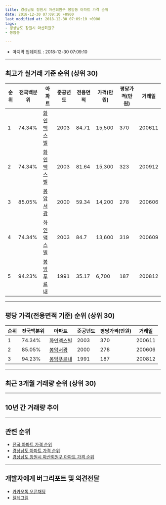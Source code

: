 ```yaml
---
title: 경상남도 창원시 마산회원구 봉암동 아파트 가격 순위
date: 2018-12-30 07:09:10 +0900
last_modified_at: 2018-12-30 07:09:10 +0900
tags:
- 경상남도 창원시 마산회원구
- 봉암동

---
```


* 마지막 업데이트 : 2018-12-30 07:09:10

---

## 최고가 실거래 기준 순위 (상위 30)


|순위|전국백분위|아파트|준공년도|전용면적|가격(만원)|평당가격(만원)|거래일|
|---|---|---|---|---|---|---|---|
|1|74.34%|[화인맥스빌](https://search.naver.com/search.naver?query=%EA%B2%BD%EC%83%81%EB%82%A8%EB%8F%84+%EC%B0%BD%EC%9B%90%EC%8B%9C+%EB%A7%88%EC%82%B0%ED%9A%8C%EC%9B%90%EA%B5%AC+%EB%B4%89%EC%95%94%EB%8F%99+%ED%99%94%EC%9D%B8%EB%A7%A5%EC%8A%A4%EB%B9%8C)|2003|84.71|15,500|370|200611|
|2|74.34%|[화인맥스빌](https://search.naver.com/search.naver?query=%EA%B2%BD%EC%83%81%EB%82%A8%EB%8F%84+%EC%B0%BD%EC%9B%90%EC%8B%9C+%EB%A7%88%EC%82%B0%ED%9A%8C%EC%9B%90%EA%B5%AC+%EB%B4%89%EC%95%94%EB%8F%99+%ED%99%94%EC%9D%B8%EB%A7%A5%EC%8A%A4%EB%B9%8C)|2003|81.64|15,300|323|200912|
|3|85.05%|[봉암서광](https://search.naver.com/search.naver?query=%EA%B2%BD%EC%83%81%EB%82%A8%EB%8F%84+%EC%B0%BD%EC%9B%90%EC%8B%9C+%EB%A7%88%EC%82%B0%ED%9A%8C%EC%9B%90%EA%B5%AC+%EB%B4%89%EC%95%94%EB%8F%99+%EB%B4%89%EC%95%94%EC%84%9C%EA%B4%91)|2000|59.34|14,200|278|200606|
|4|74.34%|[화인맥스빌](https://search.naver.com/search.naver?query=%EA%B2%BD%EC%83%81%EB%82%A8%EB%8F%84+%EC%B0%BD%EC%9B%90%EC%8B%9C+%EB%A7%88%EC%82%B0%ED%9A%8C%EC%9B%90%EA%B5%AC+%EB%B4%89%EC%95%94%EB%8F%99+%ED%99%94%EC%9D%B8%EB%A7%A5%EC%8A%A4%EB%B9%8C)|2003|84.7|13,600|319|200609|
|5|94.23%|[봉암푸르내](https://search.naver.com/search.naver?query=%EA%B2%BD%EC%83%81%EB%82%A8%EB%8F%84+%EC%B0%BD%EC%9B%90%EC%8B%9C+%EB%A7%88%EC%82%B0%ED%9A%8C%EC%9B%90%EA%B5%AC+%EB%B4%89%EC%95%94%EB%8F%99+%EB%B4%89%EC%95%94%ED%91%B8%EB%A5%B4%EB%82%B4)|1991|35.17|6,700|187|200812|


---

## 평당 가격(전용면적 기준) 순위 (상위 30)


|순위|전국백분위|아파트|준공년도|평당가격(만원)|거래일|
|---|---|---|---|---|---|
|1|74.34%|[화인맥스빌](https://search.naver.com/search.naver?query=%EA%B2%BD%EC%83%81%EB%82%A8%EB%8F%84+%EC%B0%BD%EC%9B%90%EC%8B%9C+%EB%A7%88%EC%82%B0%ED%9A%8C%EC%9B%90%EA%B5%AC+%EB%B4%89%EC%95%94%EB%8F%99+%ED%99%94%EC%9D%B8%EB%A7%A5%EC%8A%A4%EB%B9%8C)|2003|370|200611|
|2|85.05%|[봉암서광](https://search.naver.com/search.naver?query=%EA%B2%BD%EC%83%81%EB%82%A8%EB%8F%84+%EC%B0%BD%EC%9B%90%EC%8B%9C+%EB%A7%88%EC%82%B0%ED%9A%8C%EC%9B%90%EA%B5%AC+%EB%B4%89%EC%95%94%EB%8F%99+%EB%B4%89%EC%95%94%EC%84%9C%EA%B4%91)|2000|278|200606|
|3|94.23%|[봉암푸르내](https://search.naver.com/search.naver?query=%EA%B2%BD%EC%83%81%EB%82%A8%EB%8F%84+%EC%B0%BD%EC%9B%90%EC%8B%9C+%EB%A7%88%EC%82%B0%ED%9A%8C%EC%9B%90%EA%B5%AC+%EB%B4%89%EC%95%94%EB%8F%99+%EB%B4%89%EC%95%94%ED%91%B8%EB%A5%B4%EB%82%B4)|1991|187|200812|


---

## 최근 3개월 거래량 순위 (상위 30)


<div style="width:100%;">
    <canvas id="deal_count_ranking" height="250"></canvas>
</div>


<script>
new Chart(document.getElementById("deal_count_ranking"), {
    type: 'horizontalBar',
    data: {
        labels: ['봉암푸르내'],
        datasets: [{
            label: '실거래 수',
            data: [1],
            borderColor: "rgba(255, 0, 128, 1)",
            backgroundColor: "rgba(255, 0, 128, 0.5)",
            fill: false,
        }]
    },
    options: {
        responsive: true,
        title: {
            display: true,
            text: '최근 3개월 거래량 순위'
        },
        tooltips: {
            mode: 'index',
            intersect: false,
            callbacks: {
                title: function(tooltipItems, data) {
                    return "실거래 수:";
                },
                label: function(tooltipItem, data) {
                    return data.labels[tooltipItem.index] + ": " + tooltipItem.xLabel;
                }
            }
        },
        hover: {
            mode: 'nearest',
            intersect: true
        },
        scales: {
            xAxes: [{
                display: true,
                scaleLabel: {
                    display: true,
                    labelString: '실거래 수'
                },
                ticks: {
                    suggestedMin: 0,
                }
            }],
            yAxes: [{
                display: true,
                ticks: {
                    autoSkip: false,
                    callback: function(value, index, values) {
                        if (value.length > 15)
                            return value.substr(0, 13) + "...";
                        else
                            return value;
                    }
                },
                scaleLabel: {
                    display: false,
                }
            }]
        }
    }
});

</script>


---

## 10년 간 거래량 추이


<div style="width:100%;">
    <canvas id="deal_progress" height="250"></canvas>
</div>

<script>
new Chart(document.getElementById("deal_progress"), {
    type: 'line',
    data: {
        labels: ['200812','200901','200902','200903','200904','200905','200906','200907','200908','200909','200910','200911','200912','201001','201002','201003','201004','201005','201006','201007','201008','201009','201010','201011','201012','201101','201102','201103','201104','201105','201106','201107','201108','201109','201110','201111','201112','201201','201202','201203','201204','201205','201206','201207','201208','201209','201210','201211','201212','201301','201302','201303','201304','201305','201306','201307','201308','201309','201310','201311','201312','201401','201402','201403','201404','201405','201406','201407','201408','201409','201410','201411','201412','201501','201502','201503','201504','201505','201506','201507','201508','201509','201510','201511','201512','201601','201602','201603','201604','201605','201606','201607','201608','201609','201610','201611','201612','201701','201702','201703','201704','201705','201706','201707','201708','201709','201710','201711','201712','201801','201802','201803','201804','201805','201806','201807','201808','201809','201810','201811','201812'],
        datasets: [{
            label: '실거래 수',
            pointRadius: 1,
            data: [2, 3, 5, 4, 4, 1, 4, 1, 2, 2, 5, 1, 3, 8, 9, 3, 5, 4, 1, 1, 3, 8, 4, 6, 2, 4, 5, 10, 8, 4, 4, 4, 7, 5, 7, 6, 1, 7, 7, 5, 3, 4, 4, 0, 1, 2, 2, 3, 5, 1, 3, 2, 9, 7, 1, 0, 3, 3, 4, 6, 4, 2, 3, 5, 4, 3, 4, 4, 6, 10, 5, 2, 0, 2, 4, 4, 4, 3, 2, 1, 4, 5, 3, 4, 5, 3, 1, 3, 5, 4, 3, 3, 3, 2, 2, 3, 1, 2, 2, 0, 1, 3, 2, 1, 0, 1, 0, 1, 1, 1, 0, 4, 2, 13, 0, 2, 1, 0, 0, 0, 1],
            borderColor: "rgba(255, 201, 14, 1)",
            backgroundColor: "rgba(255, 201, 14, 0.5)",
            fill: true,
        }]
    },
    options: {
        responsive: true,
        title: {
            display: true,
            text: '10년간 거래량 추이'
        },
        tooltips: {
            mode: 'index',
            intersect: false,
        },
        hover: {
            mode: 'nearest',
            intersect: true
        },
        scales: {
            xAxes: [{
                display: true,
                scaleLabel: {
                    display: true,
                    labelString: '년/월'
                }
            }],
            yAxes: [{
                display: true,
                ticks: {
                    suggestedMin: 0,
                },
                scaleLabel: {
                    display: true,
                    labelString: '실거래 수'
                }
            }]
        }
    }
});

</script>


---

## 관련 순위

- [전국 아파트 가격 순위](https://inasie.github.io/apt-ranking/전국)
- [경상남도 아파트 가격 순위](https://inasie.github.io/apt-ranking/경상남도)
- [경상남도 창원시 마산회원구 아파트 가격 순위](https://inasie.github.io/apt-ranking/경상남도-창원시-마산회원구)


---

## 개발자에게 버그리포트 및 의견전달

- [카카오톡 오픈채팅](https://open.kakao.com/o/gLJUAP4)
- [텔레그램](https://t.me/inasie)

